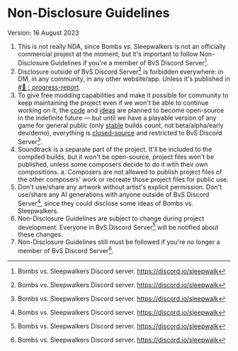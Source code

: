 # Non-Disclosure Guidelines

Version: 16 August 2023

1. This is not really NDA, since Bombs vs. Sleepwalkers is not an officially commercial project at the moment, but it's important to follow Non-Disclosure Guidelines if you're a member of BvS Discord Server[^1].
2. Disclosure outside of BvS Discord Server[^1] is forbidden everywhere: in DM, in any community, in any other website/app. Unless it's published in [#📢︱progress-report](https://discord.com/channels/1040941619488239638/1140272532071661638).
3. To give free modding capabilities and make it possible for community to keep maintaining the project even if we won't be able to continue working on it, the <u>code</u> and <u>ideas</u> are planned to become open-source in the indefinite future — but until we have a playable version of any game for general public (only <u>stable</u> builds count, not beta/alpha/early dev/demo), everything is <u>closed-source</u> and restricted to BvS Discord Server[^1].
4. Soundtrack is a separate part of the project. It'll be included to the compiled builds, but it won't be open-source, project files won't be published, unless some composers decide to do it with their own compositions.
  a. Composers are not allowed to publish project files of the other composers' work or recreate those project files for public use.
5. Don't use/share any artwork without artist's explicit permission. Don't use/share any AI generations with anyone outside of BvS Discord Server[^1], since they could disclose some ideas of Bombs vs. Sleepwalkers.
6. Non-Disclosure Guidelines are subject to change during project development. Everyone in BvS Discord Server[^1] will be notified about these changes.
7. Non-Disclosure Guidelines still must be followed if you're no longer a member of BvS Discord Server[^1].

[^1]: Bombs vs. Sleepwalkers Discord server. https://discord.io/sleepwalk
